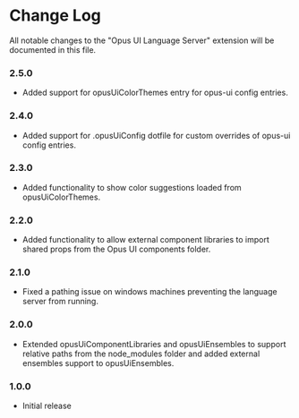 # Change Log

All notable changes to the "Opus UI Language Server" extension will be documented in this file.

### 2.5.0
* Added support for opusUiColorThemes entry for opus-ui config entries.

### 2.4.0
* Added support for .opusUiConfig dotfile for custom overrides of opus-ui config entries.

### 2.3.0
* Added functionality to show color suggestions loaded from opusUiColorThemes.

### 2.2.0
* Added functionality to allow external component libraries to import shared props from the Opus UI components folder.

### 2.1.0
* Fixed a pathing issue on windows machines preventing the language server from running.

### 2.0.0
* Extended opusUiComponentLibraries and opusUiEnsembles to support relative paths from the node_modules folder and added external ensembles support to opusUiEnsembles.

### 1.0.0
* Initial release